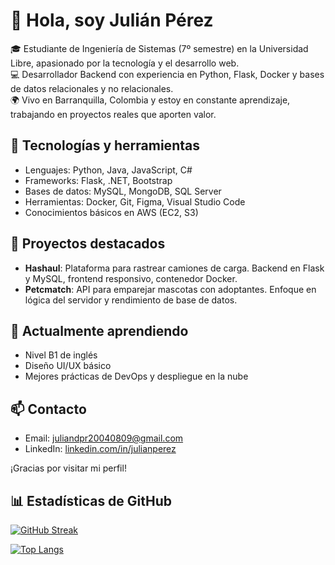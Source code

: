 # 👋 Hola, soy Julián Pérez

🎓 Estudiante de Ingeniería de Sistemas (7º semestre) en la Universidad Libre, apasionado por la tecnología y el desarrollo web.  
💻 Desarrollador Backend con experiencia en Python, Flask, Docker y bases de datos relacionales y no relacionales.  
🌍 Vivo en Barranquilla, Colombia y estoy en constante aprendizaje, trabajando en proyectos reales que aporten valor.  

## 🚀 Tecnologías y herramientas
- Lenguajes: Python, Java, JavaScript, C#
- Frameworks: Flask, .NET, Bootstrap
- Bases de datos: MySQL, MongoDB, SQL Server
- Herramientas: Docker, Git, Figma, Visual Studio Code
- Conocimientos básicos en AWS (EC2, S3)

## 🧠 Proyectos destacados
- **Hashaul**: Plataforma para rastrear camiones de carga. Backend en Flask y MySQL, frontend responsivo, contenedor Docker.
- **Petcmatch**: API para emparejar mascotas con adoptantes. Enfoque en lógica del servidor y rendimiento de base de datos.

## 🌱 Actualmente aprendiendo
- Nivel B1 de inglés
- Diseño UI/UX básico
- Mejores prácticas de DevOps y despliegue en la nube

## 📫 Contacto
- Email: juliandpr20040809@gmail.com  
- LinkedIn: [linkedin.com/in/julianperez](https://linkedin.com/in/julianperez)

¡Gracias por visitar mi perfil!

## 📊 Estadísticas de GitHub
[![GitHub Streak](https://github-readme-streak-stats.herokuapp.com?user=Juliandpr0809&theme=highcontrast&locale=es)](https://git.io/streak-stats)

[![Top Langs](https://github-readme-stats.vercel.app/api/top-langs/?username=anuraghazra&theme=tokyonight)](https://github.com/anuraghazra/github-readme-stats)

